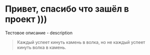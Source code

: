 Привет, спасибо что зашёл в проект )))
=============================

Тестовое описание - description


> Каждый успеет кинуть камень в волка, но не каждый успеет кинуть волка в камень.

